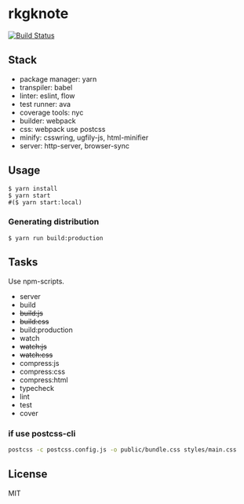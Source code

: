 # rkgknote

[![Build Status](https://travis-ci.org/remylii/rkgknote.svg?branch=master)](https://travis-ci.org/remylii/rkgknote)

## Stack

- package manager: yarn
- transpiler: babel
- linter: eslint, flow
- test runner: ava
- coverage tools: nyc
- builder: webpack
- css: webpack use postcss
- minify: csswring, ugfily-js, html-minifier
- server: http-server, browser-sync

## Usage

```
$ yarn install
$ yarn start
#($ yarn start:local)
```

### Generating distribution

```
$ yarn run build:production
```

## Tasks

Use npm-scripts.

- server
- build
- ~~build:js~~
- ~~build:css~~
- build:production
- watch
- ~~watch:js~~
- ~~watch:css~~
- compress:js
- compress:css
- compress:html
- typecheck
- lint
- test
- cover

### if use postcss-cli

```sh
postcss -c postcss.config.js -o public/bundle.css styles/main.css
```



## License

MIT

